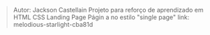 > Autor: Jackson Castellain
> Projeto para reforço de aprendizado em HTML CSS
> Landing Page 
> Págin a no estilo "single page"
> link: melodious-starlight-cba81d